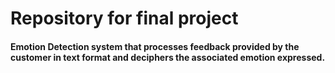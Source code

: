 # Repository for final project

#### Emotion Detection system that processes feedback provided by the customer in text format and deciphers the associated emotion expressed.


